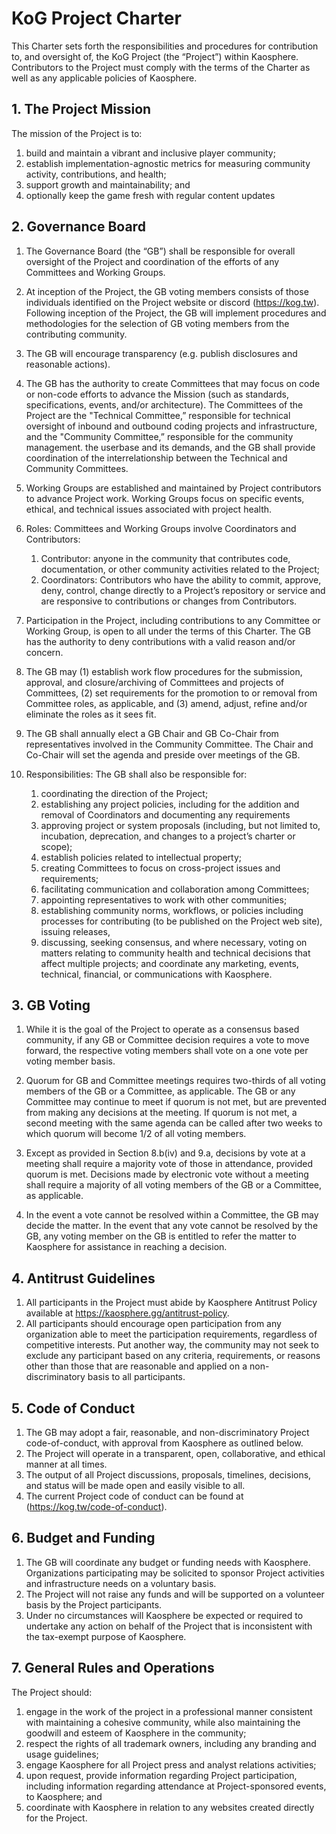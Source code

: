 # KoG Project Charter
This Charter sets forth the responsibilities and procedures for contribution to, and oversight of, the KoG Project (the “Project”) within Kaosphere. Contributors to the Project must comply with the terms of the Charter as well as any applicable policies of Kaosphere.

## 1. The Project Mission
The mission of the Project is to:
1. build and maintain a vibrant and inclusive player community;
2. establish implementation-agnostic metrics for measuring community activity, contributions, and health;
3. support growth and maintainability; and
5. optionally keep the game fresh with regular content updates

## 2. Governance Board
1. The Governance Board (the “GB”) shall be responsible for overall oversight of the Project and coordination of the efforts of any Committees and Working Groups.

2. At inception of the Project, the GB voting members consists of those individuals identified on the Project website or discord (https://kog.tw). Following inception of the Project, the GB will implement procedures and methodologies for the selection of GB voting members from the contributing community.

3. The GB will encourage transparency (e.g. publish disclosures and reasonable actions).

4. The GB has the authority to create Committees that may focus on code or non-code efforts to advance the Mission (such as standards, specifications, events, and/or architecture). The Committees of the Project are the "Technical Committee,” responsible for technical oversight of inbound and outbound coding projects and infrastructure, and the "Community Committee,” responsible for the community management. the userbase and its demands, and the GB shall provide coordination of the interrelationship between the Technical and Community Committees.

5. Working Groups are established and maintained by Project contributors to advance Project work. Working Groups focus on specific events, ethical, and technical issues associated with project health.

6. Roles: Committees and Working Groups involve Coordinators and Contributors:
    1. Contributor: anyone in the community that contributes code, documentation, or other community activities related to the Project;
    2. Coordinators: Contributors who have the ability to commit, approve, deny, control, change directly to a Project’s repository or service and are responsive to contributions or changes from Contributors. 

7. Participation in the Project, including contributions to any Committee or Working Group, is open to all under the terms of this Charter. The GB has the authority to deny contributions with a valid reason and/or concern.

8. The GB may (1) establish work flow procedures for the submission, approval, and closure/archiving of Committees and projects of Committees, (2) set requirements for the promotion to or removal from Committee roles, as applicable, and (3) amend, adjust, refine and/or eliminate the roles as it sees fit.

9. The GB shall annually elect a GB Chair and GB Co-Chair from representatives involved in the Community Committee. The Chair and Co-Chair will set the agenda and preside over meetings of the GB.

10. Responsibilities: The GB shall also be responsible for:
    1. coordinating the direction of the Project;
    2. establishing any project policies, including for the addition and removal of Coordinators and documenting any requirements
    3. approving project or system proposals (including, but not limited to, incubation, deprecation, and changes to a project’s charter or scope);
    4. establish policies related to intellectual property;
    5. creating Committees to focus on cross-project issues and requirements;
    6. facilitating communication and collaboration among Committees;
    7. appointing representatives to work with other communities;
    8. establishing community norms, workflows, or policies including processes for contributing (to be published on the Project web site), issuing releases, 
    9. discussing, seeking consensus, and where necessary, voting on matters relating to community health and technical decisions that affect multiple projects; and
    coordinate any marketing, events, technical, financial, or communications with Kaosphere.

## 3. GB Voting
1. While it is the goal of the Project to operate as a consensus based community, if any GB or Committee decision requires a vote to move forward, the respective voting members shall vote on a one vote per voting member basis.

2. Quorum for GB and Committee meetings requires two-thirds of all voting members of the GB or a Committee, as applicable. The GB or any Committee may continue to meet if quorum is not met, but are prevented from making any decisions at the meeting. If quorum is not met, a second meeting with the same agenda can be called after two weeks to which quorum will become 1/2 of all voting members.

3. Except as provided in Section 8.b(iv) and 9.a, decisions by vote at a meeting shall require a majority vote of those in attendance, provided quorum is met. Decisions made by electronic vote without a meeting shall require a majority of all voting members of the GB or a Committee, as applicable.

4. In the event a vote cannot be resolved within a Committee, the GB may decide the matter. In the event that any vote cannot be resolved by the GB, any voting member on the GB is entitled to refer the matter to Kaosphere for assistance in reaching a decision.

## 4. Antitrust Guidelines
1. All participants in the Project must abide by Kaosphere Antitrust Policy available at https://kaosphere.gg/antitrust-policy.
2. All participants should encourage open participation from any organization able to meet the participation requirements, regardless of competitive interests. Put another way, the community may not seek to exclude any participant based on any criteria, requirements, or reasons other than those that are reasonable and applied on a non-discriminatory basis to all participants.

## 5. Code of Conduct
1. The GB may adopt a fair, reasonable, and non-discriminatory Project code-of-conduct, with approval from Kaosphere as outlined below.
2. The Project will operate in a transparent, open, collaborative, and ethical manner at all times.
3. The output of all Project discussions, proposals, timelines, decisions, and status will be made open and easily visible to all.
4. The current Project code of conduct can be found at (https://kog.tw/code-of-conduct).

## 6. Budget and Funding
1. The GB will coordinate any budget or funding needs with Kaosphere. Organizations participating may be solicited to sponsor Project activities and infrastructure needs on a voluntary basis.
2. The Project will not raise any funds and will be supported on a volunteer basis by the Project participants.
3. Under no circumstances will Kaosphere be expected or required to undertake any action on behalf of the Project that is inconsistent with the tax-exempt purpose of Kaosphere.

## 7. General Rules and Operations
The Project should:
1. engage in the work of the project in a professional manner consistent with maintaining a cohesive community, while also maintaining the goodwill and esteem of Kaosphere in the community;
2. respect the rights of all trademark owners, including any branding and usage guidelines;
3. engage Kaosphere for all Project press and analyst relations activities;
4. upon request, provide information regarding Project participation, including information regarding attendance at Project-sponsored events, to Kaosphere; and
5. coordinate with Kaosphere in relation to any websites created directly for the Project.

